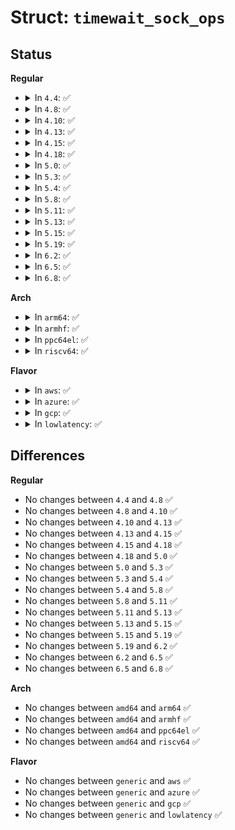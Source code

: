 # Struct: <code>timewait_sock_ops</code>

## Status
<b>Regular</b>
<ul>
<li>
<details>
<summary>In <code>4.4</code>: ✅</summary>

```c
struct timewait_sock_ops {
    struct kmem_cache *twsk_slab;
    char *twsk_slab_name;
    unsigned int twsk_obj_size;
    int (*twsk_unique)(struct sock *, struct sock *, void *);
    void (*twsk_destructor)(struct sock *);
};
```
</details>
</li>
<li>
<details>
<summary>In <code>4.8</code>: ✅</summary>

```c
struct timewait_sock_ops {
    struct kmem_cache *twsk_slab;
    char *twsk_slab_name;
    unsigned int twsk_obj_size;
    int (*twsk_unique)(struct sock *, struct sock *, void *);
    void (*twsk_destructor)(struct sock *);
};
```
</details>
</li>
<li>
<details>
<summary>In <code>4.10</code>: ✅</summary>

```c
struct timewait_sock_ops {
    struct kmem_cache *twsk_slab;
    char *twsk_slab_name;
    unsigned int twsk_obj_size;
    int (*twsk_unique)(struct sock *, struct sock *, void *);
    void (*twsk_destructor)(struct sock *);
};
```
</details>
</li>
<li>
<details>
<summary>In <code>4.13</code>: ✅</summary>

```c
struct timewait_sock_ops {
    struct kmem_cache *twsk_slab;
    char *twsk_slab_name;
    unsigned int twsk_obj_size;
    int (*twsk_unique)(struct sock *, struct sock *, void *);
    void (*twsk_destructor)(struct sock *);
};
```
</details>
</li>
<li>
<details>
<summary>In <code>4.15</code>: ✅</summary>

```c
struct timewait_sock_ops {
    struct kmem_cache *twsk_slab;
    char *twsk_slab_name;
    unsigned int twsk_obj_size;
    int (*twsk_unique)(struct sock *, struct sock *, void *);
    void (*twsk_destructor)(struct sock *);
};
```
</details>
</li>
<li>
<details>
<summary>In <code>4.18</code>: ✅</summary>

```c
struct timewait_sock_ops {
    struct kmem_cache *twsk_slab;
    char *twsk_slab_name;
    unsigned int twsk_obj_size;
    int (*twsk_unique)(struct sock *, struct sock *, void *);
    void (*twsk_destructor)(struct sock *);
};
```
</details>
</li>
<li>
<details>
<summary>In <code>5.0</code>: ✅</summary>

```c
struct timewait_sock_ops {
    struct kmem_cache *twsk_slab;
    char *twsk_slab_name;
    unsigned int twsk_obj_size;
    int (*twsk_unique)(struct sock *, struct sock *, void *);
    void (*twsk_destructor)(struct sock *);
};
```
</details>
</li>
<li>
<details>
<summary>In <code>5.3</code>: ✅</summary>

```c
struct timewait_sock_ops {
    struct kmem_cache *twsk_slab;
    char *twsk_slab_name;
    unsigned int twsk_obj_size;
    int (*twsk_unique)(struct sock *, struct sock *, void *);
    void (*twsk_destructor)(struct sock *);
};
```
</details>
</li>
<li>
<details>
<summary>In <code>5.4</code>: ✅</summary>

```c
struct timewait_sock_ops {
    struct kmem_cache *twsk_slab;
    char *twsk_slab_name;
    unsigned int twsk_obj_size;
    int (*twsk_unique)(struct sock *, struct sock *, void *);
    void (*twsk_destructor)(struct sock *);
};
```
</details>
</li>
<li>
<details>
<summary>In <code>5.8</code>: ✅</summary>

```c
struct timewait_sock_ops {
    struct kmem_cache *twsk_slab;
    char *twsk_slab_name;
    unsigned int twsk_obj_size;
    int (*twsk_unique)(struct sock *, struct sock *, void *);
    void (*twsk_destructor)(struct sock *);
};
```
</details>
</li>
<li>
<details>
<summary>In <code>5.11</code>: ✅</summary>

```c
struct timewait_sock_ops {
    struct kmem_cache *twsk_slab;
    char *twsk_slab_name;
    unsigned int twsk_obj_size;
    int (*twsk_unique)(struct sock *, struct sock *, void *);
    void (*twsk_destructor)(struct sock *);
};
```
</details>
</li>
<li>
<details>
<summary>In <code>5.13</code>: ✅</summary>

```c
struct timewait_sock_ops {
    struct kmem_cache *twsk_slab;
    char *twsk_slab_name;
    unsigned int twsk_obj_size;
    int (*twsk_unique)(struct sock *, struct sock *, void *);
    void (*twsk_destructor)(struct sock *);
};
```
</details>
</li>
<li>
<details>
<summary>In <code>5.15</code>: ✅</summary>

```c
struct timewait_sock_ops {
    struct kmem_cache *twsk_slab;
    char *twsk_slab_name;
    unsigned int twsk_obj_size;
    int (*twsk_unique)(struct sock *, struct sock *, void *);
    void (*twsk_destructor)(struct sock *);
};
```
</details>
</li>
<li>
<details>
<summary>In <code>5.19</code>: ✅</summary>

```c
struct timewait_sock_ops {
    struct kmem_cache *twsk_slab;
    char *twsk_slab_name;
    unsigned int twsk_obj_size;
    int (*twsk_unique)(struct sock *, struct sock *, void *);
    void (*twsk_destructor)(struct sock *);
};
```
</details>
</li>
<li>
<details>
<summary>In <code>6.2</code>: ✅</summary>

```c
struct timewait_sock_ops {
    struct kmem_cache *twsk_slab;
    char *twsk_slab_name;
    unsigned int twsk_obj_size;
    int (*twsk_unique)(struct sock *, struct sock *, void *);
    void (*twsk_destructor)(struct sock *);
};
```
</details>
</li>
<li>
<details>
<summary>In <code>6.5</code>: ✅</summary>

```c
struct timewait_sock_ops {
    struct kmem_cache *twsk_slab;
    char *twsk_slab_name;
    unsigned int twsk_obj_size;
    int (*twsk_unique)(struct sock *, struct sock *, void *);
    void (*twsk_destructor)(struct sock *);
};
```
</details>
</li>
<li>
<details>
<summary>In <code>6.8</code>: ✅</summary>

```c
struct timewait_sock_ops {
    struct kmem_cache *twsk_slab;
    char *twsk_slab_name;
    unsigned int twsk_obj_size;
    int (*twsk_unique)(struct sock *, struct sock *, void *);
    void (*twsk_destructor)(struct sock *);
};
```
</details>
</li>
</ul>
<b>Arch</b>
<ul>
<li>
<details>
<summary>In <code>arm64</code>: ✅</summary>

```c
struct timewait_sock_ops {
    struct kmem_cache *twsk_slab;
    char *twsk_slab_name;
    unsigned int twsk_obj_size;
    int (*twsk_unique)(struct sock *, struct sock *, void *);
    void (*twsk_destructor)(struct sock *);
};
```
</details>
</li>
<li>
<details>
<summary>In <code>armhf</code>: ✅</summary>

```c
struct timewait_sock_ops {
    struct kmem_cache *twsk_slab;
    char *twsk_slab_name;
    unsigned int twsk_obj_size;
    int (*twsk_unique)(struct sock *, struct sock *, void *);
    void (*twsk_destructor)(struct sock *);
};
```
</details>
</li>
<li>
<details>
<summary>In <code>ppc64el</code>: ✅</summary>

```c
struct timewait_sock_ops {
    struct kmem_cache *twsk_slab;
    char *twsk_slab_name;
    unsigned int twsk_obj_size;
    int (*twsk_unique)(struct sock *, struct sock *, void *);
    void (*twsk_destructor)(struct sock *);
};
```
</details>
</li>
<li>
<details>
<summary>In <code>riscv64</code>: ✅</summary>

```c
struct timewait_sock_ops {
    struct kmem_cache *twsk_slab;
    char *twsk_slab_name;
    unsigned int twsk_obj_size;
    int (*twsk_unique)(struct sock *, struct sock *, void *);
    void (*twsk_destructor)(struct sock *);
};
```
</details>
</li>
</ul>
<b>Flavor</b>
<ul>
<li>
<details>
<summary>In <code>aws</code>: ✅</summary>

```c
struct timewait_sock_ops {
    struct kmem_cache *twsk_slab;
    char *twsk_slab_name;
    unsigned int twsk_obj_size;
    int (*twsk_unique)(struct sock *, struct sock *, void *);
    void (*twsk_destructor)(struct sock *);
};
```
</details>
</li>
<li>
<details>
<summary>In <code>azure</code>: ✅</summary>

```c
struct timewait_sock_ops {
    struct kmem_cache *twsk_slab;
    char *twsk_slab_name;
    unsigned int twsk_obj_size;
    int (*twsk_unique)(struct sock *, struct sock *, void *);
    void (*twsk_destructor)(struct sock *);
};
```
</details>
</li>
<li>
<details>
<summary>In <code>gcp</code>: ✅</summary>

```c
struct timewait_sock_ops {
    struct kmem_cache *twsk_slab;
    char *twsk_slab_name;
    unsigned int twsk_obj_size;
    int (*twsk_unique)(struct sock *, struct sock *, void *);
    void (*twsk_destructor)(struct sock *);
};
```
</details>
</li>
<li>
<details>
<summary>In <code>lowlatency</code>: ✅</summary>

```c
struct timewait_sock_ops {
    struct kmem_cache *twsk_slab;
    char *twsk_slab_name;
    unsigned int twsk_obj_size;
    int (*twsk_unique)(struct sock *, struct sock *, void *);
    void (*twsk_destructor)(struct sock *);
};
```
</details>
</li>
</ul>

## Differences
<b>Regular</b>
<ul>
<li>
No changes between <code>4.4</code> and <code>4.8</code> ✅
</li>
<li>
No changes between <code>4.8</code> and <code>4.10</code> ✅
</li>
<li>
No changes between <code>4.10</code> and <code>4.13</code> ✅
</li>
<li>
No changes between <code>4.13</code> and <code>4.15</code> ✅
</li>
<li>
No changes between <code>4.15</code> and <code>4.18</code> ✅
</li>
<li>
No changes between <code>4.18</code> and <code>5.0</code> ✅
</li>
<li>
No changes between <code>5.0</code> and <code>5.3</code> ✅
</li>
<li>
No changes between <code>5.3</code> and <code>5.4</code> ✅
</li>
<li>
No changes between <code>5.4</code> and <code>5.8</code> ✅
</li>
<li>
No changes between <code>5.8</code> and <code>5.11</code> ✅
</li>
<li>
No changes between <code>5.11</code> and <code>5.13</code> ✅
</li>
<li>
No changes between <code>5.13</code> and <code>5.15</code> ✅
</li>
<li>
No changes between <code>5.15</code> and <code>5.19</code> ✅
</li>
<li>
No changes between <code>5.19</code> and <code>6.2</code> ✅
</li>
<li>
No changes between <code>6.2</code> and <code>6.5</code> ✅
</li>
<li>
No changes between <code>6.5</code> and <code>6.8</code> ✅
</li>
</ul>
<b>Arch</b>
<ul>
<li>
No changes between <code>amd64</code> and <code>arm64</code> ✅
</li>
<li>
No changes between <code>amd64</code> and <code>armhf</code> ✅
</li>
<li>
No changes between <code>amd64</code> and <code>ppc64el</code> ✅
</li>
<li>
No changes between <code>amd64</code> and <code>riscv64</code> ✅
</li>
</ul>
<b>Flavor</b>
<ul>
<li>
No changes between <code>generic</code> and <code>aws</code> ✅
</li>
<li>
No changes between <code>generic</code> and <code>azure</code> ✅
</li>
<li>
No changes between <code>generic</code> and <code>gcp</code> ✅
</li>
<li>
No changes between <code>generic</code> and <code>lowlatency</code> ✅
</li>
</ul>
